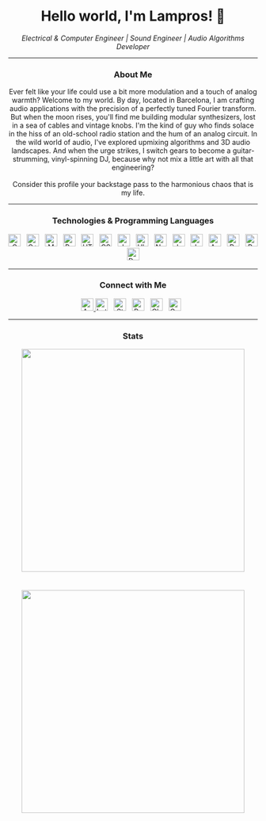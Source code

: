 <!--- lamprosch/lamprosch is a ✨ special ✨ repository because its `README.md` (this file) appears on your GitHub profile. You can click the Preview link to take a look at your changes. --->
<h1 align="center"><b>Hello world, I'm Lampros! 🙌</b></h1>


<p align="center">
  <i>Electrical & Computer Engineer | Sound Engineer | Audio Algorithms Developer</i>
</p>

---

<h3 align="center">About Me</h3>

<p align="center">
  Ever felt like your life could use a bit more modulation and a touch of analog warmth? Welcome to my world. By day, located in Barcelona, I am crafting audio applications with the precision of a perfectly tuned Fourier transform. But when the moon rises, you'll find me building modular synthesizers, lost in a sea of cables and vintage knobs. I'm the kind of guy who finds solace in the hiss of an old-school radio station and the hum of an analog circuit. In the wild world of audio, I've explored upmixing algorithms and 3D audio landscapes. And when the urge strikes, I switch gears to become a guitar-strumming, vinyl-spinning DJ, because why not mix a little art with all that engineering?<br><br>Consider this profile your backstage pass to the harmonious chaos that is my life. 
</p>

---

<h3 align="center">Technologies & Programming Languages</h3>

<p align="center">
  <img src="https://img.shields.io/badge/-282C34?logo=c&logoColor=F7DF1E" alt="C logo" title="C" height="25" /> &nbsp;
  <img src="https://img.shields.io/badge/-282C34?logo=cplusplus&logoColor=F7DF1E" alt="C++ logo" title="C++" height="25" /> &nbsp;
  <img src="https://img.shields.io/badge/MongoDB-282C34?logo=mongodb&logoColor=F7DF1E" alt="MongoDB logo" title="MongoDB" height="25" /> &nbsp;
  <img src="https://img.shields.io/badge/Python-282C34?logo=python&logoColor=F7DF1E" alt="Python logo" title="Python" height="25" /> &nbsp;
  <img src="https://img.shields.io/badge/HTML-282C34?logo=html5&logoColor=F7DF1E" alt="HTML logo" title="HTML" height="25" /> &nbsp;
  <img src="https://img.shields.io/badge/CSS-282C34?logo=css3&logoColor=F7DF1E" alt="CSS logo" title="CSS" height="25" /> &nbsp;
  <img src="https://img.shields.io/badge/Javascript-282C34?logo=javascript&logoColor=F7DF1E" alt="Javascript logo" title="Javascript" height="25" /> &nbsp;
  <img src="https://img.shields.io/badge/Ubuntu-282C34?logo=ubuntu&logoColor=F7DF1E" alt="Ubuntu logo" title="Ubuntu" height="25" /> &nbsp;
  <img src="https://img.shields.io/badge/Numpy-282C34?logo=numpy&logoColor=F7DF1E" alt="Numpy logo" title="Numpy" height="25" /> &nbsp;
  <img src="https://img.shields.io/badge/Jupyter-282C34?logo=jupyter&logoColor=F7DF1E" alt="Jupyter logo" title="Jupyter" height="25" /> &nbsp;
  <img src="https://img.shields.io/badge/JUCE-282C34?logo=juce&logoColor=F7DF1E" alt="Juce logo" title="Juce" height="25" /> &nbsp;
  <img src="https://img.shields.io/badge/Audacity-282C34?logo=audacity&logoColor=F7DF1E" alt="Audacity logo" title="Audacity" height="25" /> &nbsp;
  <img src="https://img.shields.io/badge/Pro_Tools-282C34?logo=protools&logoColor=F7DF1E" alt="Pro Tools logo" title="Pro Tools" height="25" /> &nbsp;
  <img src="https://img.shields.io/badge/Processing-282C34?logo=processingfoundation&logoColor=F7DF1E" alt="Processing logo" title="Processing" height="25" /> &nbsp;
  <img src="https://img.shields.io/badge/Docker-282C34?logo=docker&logoColor=F7DF1E" alt="Docker logo" title="Docker" height="25" /> &nbsp;
</p>

---

<h3 align="center">Connect with Me</h3>

<p align="center">
  <!-- Apple Music -->
  <a href="https://music.apple.com/profile/lampros_ch">
  	<img src="https://img.shields.io/badge/Apple_Music-282C34?logo=apple music&logoColor=F7DF1E" alt="Apple Music logo" title="Apple Music" height="25" />
  </a>
  <!-- Letterboxd -->
  <img src="https://img.shields.io/badge/Letterboxd-282C34?logo=letterboxd&logoColor=F7DF1E" alt="Letterboxd logo" title="Letterboxd" height="25" /> &nbsp;
  <!-- Stack Overflow -->
  <img src="https://img.shields.io/badge/Stack_Overflow-282C34?logo=stack overflow&logoColor=F7DF1E" alt="Stack Overflow logo" title="Stack Overflow" height="25" /> &nbsp;
  <!-- Reddit -->
  <img src="https://img.shields.io/badge/Reddit-282C34?logo=reddit&logoColor=F7DF1E" alt="Reddit logo" title="Reddit" height="25" /> &nbsp;
  <!-- Chess.com -->
  <img src="https://img.shields.io/badge/Chess.com-282C34?logo=chess.com&logoColor=F7DF1E" alt="Chess.com logo" title="Chess.com" height="25" /> &nbsp;
  <!-- Goodreads -->
  <img src="https://img.shields.io/badge/Goodreads-282C34?logo=goodreads&logoColor=F7DF1E" alt="Goodreads logo" title="Goodreads" height="25" /> &nbsp;
</p>

---

<h3 align="center">Stats</h3>

<div align="center" style="display: flex; flex-direction: column; align-items: center;">
  <img src="https://github-readme-stats.vercel.app/api/?username=lamprosch&count_private=true&theme=rose_pine&show_icons=true" style="width: 450px; margin-bottom: 20px;">
  &nbsp;
  <img src="https://github-readme-stats.vercel.app/api/top-langs/?username=lamprosch&langs_count=5&theme=rose_pine" style="width: 450px;">
</div>





